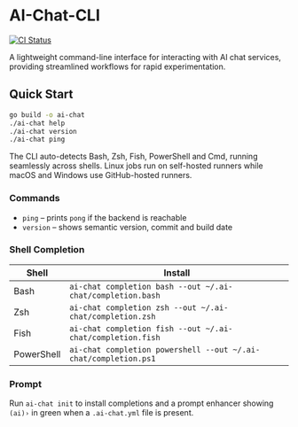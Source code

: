 # AI-Chat-CLI

[![CI Status](https://github.com/jalsarraf0/ai-chat-cli/actions/workflows/ci.yml/badge.svg)](https://github.com/jalsarraf0/ai-chat-cli/actions/workflows/ci.yml)

A lightweight command-line interface for interacting with AI chat services, providing streamlined workflows for rapid experimentation.

## Quick Start

```bash
go build -o ai-chat
./ai-chat help
./ai-chat version
./ai-chat ping
```

The CLI auto-detects Bash, Zsh, Fish, PowerShell and Cmd, running seamlessly across shells. Linux jobs run on self-hosted runners while macOS and Windows use GitHub-hosted runners.

### Commands

- `ping` – prints `pong` if the backend is reachable
- `version` – shows semantic version, commit and build date

### Shell Completion

| Shell | Install |
|-------|--------|
| Bash | `ai-chat completion bash --out ~/.ai-chat/completion.bash` |
| Zsh | `ai-chat completion zsh --out ~/.ai-chat/completion.zsh` |
| Fish | `ai-chat completion fish --out ~/.ai-chat/completion.fish` |
| PowerShell | `ai-chat completion powershell --out ~/.ai-chat/completion.ps1` |

### Prompt

Run `ai-chat init` to install completions and a prompt enhancer showing `(ai)›` in green when a `.ai-chat.yml` file is present.
